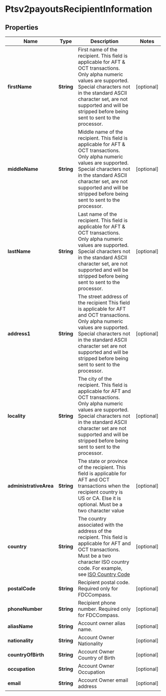 
# Ptsv2payoutsRecipientInformation

## Properties
Name | Type | Description | Notes
------------ | ------------- | ------------- | -------------
**firstName** | **String** | First name of the recipient.    This field is applicable for AFT &amp; OCT transactions.  Only alpha numeric values are supported. Special characters not in the standard ASCII character set, are not supported and will be stripped before being sent to sent to the processor.  |  [optional]
**middleName** | **String** | Middle name of the recipient.    This field is applicable for AFT &amp; OCT transactions.  Only alpha numeric values are supported. Special characters not in the standard ASCII character set, are not supported and will be stripped before being sent to sent to the processor.  |  [optional]
**lastName** | **String** | Last name of the recipient.  This field is applicable for AFT &amp; OCT transactions.  Only alpha numeric values are supported. Special characters not in the standard ASCII character set, are not supported and will be stripped before being sent to sent to the processor.  |  [optional]
**address1** | **String** | The street address of the recipient This field is applicable for AFT and OCT transactions.  Only alpha numeric values are supported. Special characters not in the standard ASCII character set are not supported and will be stripped before being sent to sent to the processor.  |  [optional]
**locality** | **String** | The city of the recipient. This field is applicable for AFT and OCT transactions.  Only alpha numeric values are supported. Special characters not in the standard ASCII character set are not supported and will be stripped before being sent to sent to the processor.  |  [optional]
**administrativeArea** | **String** | The state or province of the recipient. This field is applicable for AFT and OCT transactions when the recipient country is US or CA. Else it is optional.  Must be a two character value  |  [optional]
**country** | **String** | The country associated with the address of the recipient. This field is applicable for AFT and OCT transactions.  Must be a two character ISO country code.  For example, see [ISO Country Code](https://developer.cybersource.com/docs/cybs/en-us/country-codes/reference/all/na/country-codes/country-codes.html)  |  [optional]
**postalCode** | **String** | Recipient postal code. Required only for FDCCompass. |  [optional]
**phoneNumber** | **String** | Recipient phone number. Required only for FDCCompass. |  [optional]
**aliasName** | **String** | Account owner alias name.  |  [optional]
**nationality** | **String** | Account Owner Nationality |  [optional]
**countryOfBirth** | **String** | Account Owner Country of Birth |  [optional]
**occupation** | **String** | Account Owner Occupation |  [optional]
**email** | **String** | Account Owner email address |  [optional]



